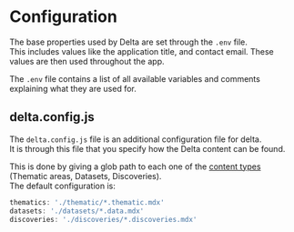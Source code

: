 # Configuration

The base properties used by Delta are set through the `.env` file.  
This includes values like the application title, and contact email. These values are then used throughout the app.

The `.env` file contains a list of all available variables and comments explaining what they are used for.

## delta.config.js

The `delta.config.js` file is an additional configuration file for delta.  
It is through this file that you specify how the Delta content can be found.

This is done by giving a glob path to each one of the [content types](./CONTENT.md) (Thematic areas, Datasets, Discoveries).  
The default configuration is:
```js
thematics: './thematic/*.thematic.mdx'
datasets: './datasets/*.data.mdx'
discoveries: './discoveries/*.discoveries.mdx'
```